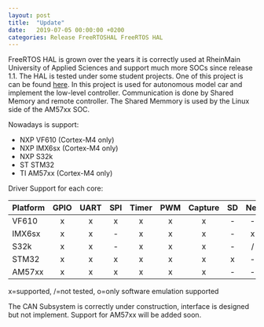 ```yaml
---
layout: post
title:  "Update"
date:   2019-07-05 00:00:00 +0200
categories: Release FreeRTOSHAL FreeRTOS HAL
---
```


FreeRTOS HAL is grown over the years it is correctly used at RheinMain University of Applied Sciences and support much more SOCs since release 1.1.
The HAL is tested under some student projects.
One of this project is can be found [here][CaroloCup]. 
In this project is used for autonomous model car and implement the low-level controller.
Communication is done by Shared Memory and remote controller.
The Shared Memmory is used by the Linux side of the AM57xx SOC. 

Nowadays is support:
  * NXP VF610 (Cortex-M4 only)
  * NXP IMX6sx (Cortex-M4 only)
  * NXP S32k
  * ST STM32
  * TI AM57xx (Cortex-M4 only)

Driver Support for each core:

| Platform | GPIO | UART | SPI | Timer | PWM | Capture | SD | Net | CAN | Mailbox | Remoteproc |
|----------|:----:|:----:|:---:|:-----:|:---:|:-------:|:--:|:---:|:---:|:-------:|:----------:|
| VF610    |  x   |  x   |  x  |   x   |  x  |    x    | -  |  -  |  -  |    -    |      -     |
| IMX6sx   |  x   |  x   |  -  |   x   |  x  |    x    | -  |  x  |  -  |    x    |      x     |
| S32k     |  x   |  x   |  -  |   x   |  x  |    x    | -  |  /  |  -  |    -    |      -     |
| STM32    |  x   |  x   |  x  |   x   |  x  |    x    | x  |  -  |  -  |    -    |      -     |
| AM57xx   |  x   |  x   |  x  |   x   |  x  |    x    | -  |  -  |  -  |    -    |      -     |


x=supported, /=not tested, o=only software emulation supported

The CAN Subsystem is correctly under construction, interface is designed but not implement.
Support for AM57xx will be added soon.

[CaroloCup]: https://gitlab.cs.hs-rm.de/CaroloCup/carolocupFirmware
